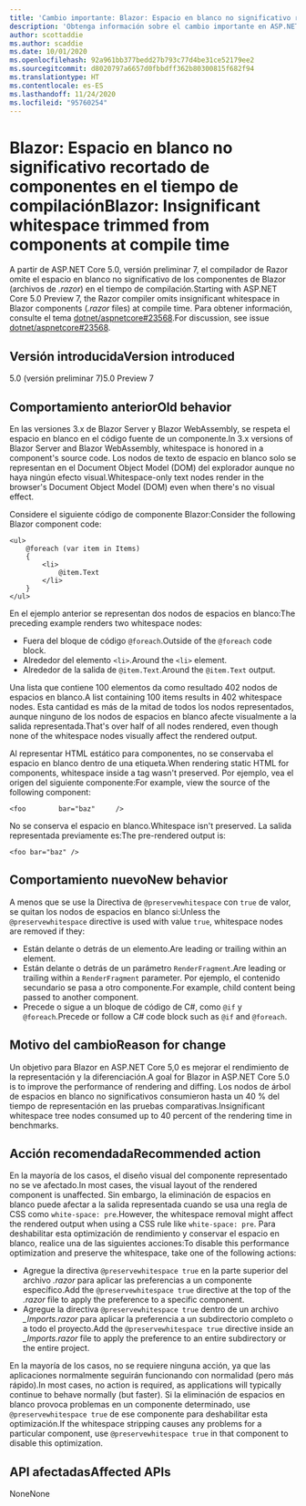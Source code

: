 ```yaml
---
title: 'Cambio importante: Blazor: Espacio en blanco no significativo recortado de componentes en el tiempo de compilación'
description: 'Obtenga información sobre el cambio importante en ASP.NET Core 5.0 titulado Blazor: Espacio en blanco no significativo recortado de componentes en el tiempo de compilación'
author: scottaddie
ms.author: scaddie
ms.date: 10/01/2020
ms.openlocfilehash: 92a961bb377bedd27b793c77d4be31ce52179ee2
ms.sourcegitcommit: d8020797a6657d0fbbdff362b80300815f682f94
ms.translationtype: HT
ms.contentlocale: es-ES
ms.lasthandoff: 11/24/2020
ms.locfileid: "95760254"
---
```

# <a name="blazor-insignificant-whitespace-trimmed-from-components-at-compile-time"></a><span data-ttu-id="1b23b-103">Blazor: Espacio en blanco no significativo recortado de componentes en el tiempo de compilación</span><span class="sxs-lookup"><span data-stu-id="1b23b-103">Blazor: Insignificant whitespace trimmed from components at compile time</span></span>

<span data-ttu-id="1b23b-104">A partir de ASP.NET Core 5.0, versión preliminar 7, el compilador de Razor omite el espacio en blanco no significativo de los componentes de Blazor (archivos de *.razor*) en el tiempo de compilación.</span><span class="sxs-lookup"><span data-stu-id="1b23b-104">Starting with ASP.NET Core 5.0 Preview 7, the Razor compiler omits insignificant whitespace in Blazor components (*.razor* files) at compile time.</span></span> <span data-ttu-id="1b23b-105">Para obtener información, consulte el tema [dotnet/aspnetcore#23568](https://github.com/dotnet/aspnetcore/issues/23568).</span><span class="sxs-lookup"><span data-stu-id="1b23b-105">For discussion, see issue [dotnet/aspnetcore#23568](https://github.com/dotnet/aspnetcore/issues/23568).</span></span>

## <a name="version-introduced"></a><span data-ttu-id="1b23b-106">Versión introducida</span><span class="sxs-lookup"><span data-stu-id="1b23b-106">Version introduced</span></span>

<span data-ttu-id="1b23b-107">5.0 (versión preliminar 7)</span><span class="sxs-lookup"><span data-stu-id="1b23b-107">5.0 Preview 7</span></span>

## <a name="old-behavior"></a><span data-ttu-id="1b23b-108">Comportamiento anterior</span><span class="sxs-lookup"><span data-stu-id="1b23b-108">Old behavior</span></span>

<span data-ttu-id="1b23b-109">En las versiones 3.x de Blazor Server y Blazor WebAssembly, se respeta el espacio en blanco en el código fuente de un componente.</span><span class="sxs-lookup"><span data-stu-id="1b23b-109">In 3.x versions of Blazor Server and Blazor WebAssembly, whitespace is honored in a component's source code.</span></span> <span data-ttu-id="1b23b-110">Los nodos de texto de espacio en blanco solo se representan en el Document Object Model (DOM) del explorador aunque no haya ningún efecto visual.</span><span class="sxs-lookup"><span data-stu-id="1b23b-110">Whitespace-only text nodes render in the browser's Document Object Model (DOM) even when there's no visual effect.</span></span>

<span data-ttu-id="1b23b-111">Considere el siguiente código de componente Blazor:</span><span class="sxs-lookup"><span data-stu-id="1b23b-111">Consider the following Blazor component code:</span></span>

```razor
<ul>
    @foreach (var item in Items)
    {
        <li>
            @item.Text
        </li>
    }
</ul>
```

<span data-ttu-id="1b23b-112">En el ejemplo anterior se representan dos nodos de espacios en blanco:</span><span class="sxs-lookup"><span data-stu-id="1b23b-112">The preceding example renders two whitespace nodes:</span></span>

* <span data-ttu-id="1b23b-113">Fuera del bloque de código `@foreach`.</span><span class="sxs-lookup"><span data-stu-id="1b23b-113">Outside of the `@foreach` code block.</span></span>
* <span data-ttu-id="1b23b-114">Alrededor del elemento `<li>`.</span><span class="sxs-lookup"><span data-stu-id="1b23b-114">Around the `<li>` element.</span></span>
* <span data-ttu-id="1b23b-115">Alrededor de la salida de `@item.Text`.</span><span class="sxs-lookup"><span data-stu-id="1b23b-115">Around the `@item.Text` output.</span></span>

<span data-ttu-id="1b23b-116">Una lista que contiene 100 elementos da como resultado 402 nodos de espacios en blanco.</span><span class="sxs-lookup"><span data-stu-id="1b23b-116">A list containing 100 items results in 402 whitespace nodes.</span></span> <span data-ttu-id="1b23b-117">Esta cantidad es más de la mitad de todos los nodos representados, aunque ninguno de los nodos de espacios en blanco afecte visualmente a la salida representada.</span><span class="sxs-lookup"><span data-stu-id="1b23b-117">That's over half of all nodes rendered, even though none of the whitespace nodes visually affect the rendered output.</span></span>

<span data-ttu-id="1b23b-118">Al representar HTML estático para componentes, no se conservaba el espacio en blanco dentro de una etiqueta.</span><span class="sxs-lookup"><span data-stu-id="1b23b-118">When rendering static HTML for components, whitespace inside a tag wasn't preserved.</span></span> <span data-ttu-id="1b23b-119">Por ejemplo, vea el origen del siguiente componente:</span><span class="sxs-lookup"><span data-stu-id="1b23b-119">For example, view the source of the following component:</span></span>

```razor
<foo        bar="baz"     />
```

<span data-ttu-id="1b23b-120">No se conserva el espacio en blanco.</span><span class="sxs-lookup"><span data-stu-id="1b23b-120">Whitespace isn't preserved.</span></span> <span data-ttu-id="1b23b-121">La salida representada previamente es:</span><span class="sxs-lookup"><span data-stu-id="1b23b-121">The pre-rendered output is:</span></span>

```razor
<foo bar="baz" />
```

## <a name="new-behavior"></a><span data-ttu-id="1b23b-122">Comportamiento nuevo</span><span class="sxs-lookup"><span data-stu-id="1b23b-122">New behavior</span></span>

<span data-ttu-id="1b23b-123">A menos que se use la Directiva de `@preservewhitespace` con `true` de valor, se quitan los nodos de espacios en blanco si:</span><span class="sxs-lookup"><span data-stu-id="1b23b-123">Unless the `@preservewhitespace` directive is used with value `true`, whitespace nodes are removed if they:</span></span>

* <span data-ttu-id="1b23b-124">Están delante o detrás de un elemento.</span><span class="sxs-lookup"><span data-stu-id="1b23b-124">Are leading or trailing within an element.</span></span>
* <span data-ttu-id="1b23b-125">Están delante o detrás de un parámetro `RenderFragment`.</span><span class="sxs-lookup"><span data-stu-id="1b23b-125">Are leading or trailing within a `RenderFragment` parameter.</span></span> <span data-ttu-id="1b23b-126">Por ejemplo, el contenido secundario se pasa a otro componente.</span><span class="sxs-lookup"><span data-stu-id="1b23b-126">For example, child content being passed to another component.</span></span>
* <span data-ttu-id="1b23b-127">Precede o sigue a un bloque de código de C#, como `@if` y `@foreach`.</span><span class="sxs-lookup"><span data-stu-id="1b23b-127">Precede or follow a C# code block such as `@if` and `@foreach`.</span></span>

## <a name="reason-for-change"></a><span data-ttu-id="1b23b-128">Motivo del cambio</span><span class="sxs-lookup"><span data-stu-id="1b23b-128">Reason for change</span></span>

<span data-ttu-id="1b23b-129">Un objetivo para Blazor en ASP.NET Core 5,0 es mejorar el rendimiento de la representación y la diferenciación.</span><span class="sxs-lookup"><span data-stu-id="1b23b-129">A goal for Blazor in ASP.NET Core 5.0 is to improve the performance of rendering and diffing.</span></span> <span data-ttu-id="1b23b-130">Los nodos de árbol de espacios en blanco no significativos consumieron hasta un 40 % del tiempo de representación en las pruebas comparativas.</span><span class="sxs-lookup"><span data-stu-id="1b23b-130">Insignificant whitespace tree nodes consumed up to 40 percent of the rendering time in benchmarks.</span></span>

## <a name="recommended-action"></a><span data-ttu-id="1b23b-131">Acción recomendada</span><span class="sxs-lookup"><span data-stu-id="1b23b-131">Recommended action</span></span>

<span data-ttu-id="1b23b-132">En la mayoría de los casos, el diseño visual del componente representado no se ve afectado.</span><span class="sxs-lookup"><span data-stu-id="1b23b-132">In most cases, the visual layout of the rendered component is unaffected.</span></span> <span data-ttu-id="1b23b-133">Sin embargo, la eliminación de espacios en blanco puede afectar a la salida representada cuando se usa una regla de CSS como `white-space: pre`.</span><span class="sxs-lookup"><span data-stu-id="1b23b-133">However, the whitespace removal might affect the rendered output when using a CSS rule like `white-space: pre`.</span></span> <span data-ttu-id="1b23b-134">Para deshabilitar esta optimización de rendimiento y conservar el espacio en blanco, realice una de las siguientes acciones:</span><span class="sxs-lookup"><span data-stu-id="1b23b-134">To disable this performance optimization and preserve the whitespace, take one of the following actions:</span></span>

* <span data-ttu-id="1b23b-135">Agregue la directiva `@preservewhitespace true` en la parte superior del archivo *.razor* para aplicar las preferencias a un componente específico.</span><span class="sxs-lookup"><span data-stu-id="1b23b-135">Add the `@preservewhitespace true` directive at the top of the *.razor* file to apply the preference to a specific component.</span></span>
* <span data-ttu-id="1b23b-136">Agregue la directiva `@preservewhitespace true` dentro de un archivo *_Imports.razor* para aplicar la preferencia a un subdirectorio completo o a todo el proyecto.</span><span class="sxs-lookup"><span data-stu-id="1b23b-136">Add the `@preservewhitespace true` directive inside an *_Imports.razor* file to apply the preference to an entire subdirectory or the entire project.</span></span>

<span data-ttu-id="1b23b-137">En la mayoría de los casos, no se requiere ninguna acción, ya que las aplicaciones normalmente seguirán funcionando con normalidad (pero más rápido).</span><span class="sxs-lookup"><span data-stu-id="1b23b-137">In most cases, no action is required, as applications will typically continue to behave normally (but faster).</span></span> <span data-ttu-id="1b23b-138">Si la eliminación de espacios en blanco provoca problemas en un componente determinado, use `@preservewhitespace true` de ese componente para deshabilitar esta optimización.</span><span class="sxs-lookup"><span data-stu-id="1b23b-138">If the whitespace stripping causes any problems for a particular component, use `@preservewhitespace true` in that component to disable this optimization.</span></span>

## <a name="affected-apis"></a><span data-ttu-id="1b23b-139">API afectadas</span><span class="sxs-lookup"><span data-stu-id="1b23b-139">Affected APIs</span></span>

<span data-ttu-id="1b23b-140">None</span><span class="sxs-lookup"><span data-stu-id="1b23b-140">None</span></span>

<!--

### Category

ASP.NET Core

### Affected APIs

Not detectable via API analysis

-->
